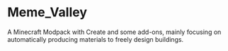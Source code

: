 # Meme_Valley
A Minecraft Modpack with Create and some add-ons, mainly focusing on automatically producing materials to freely design buildings.
